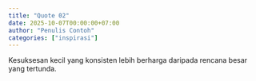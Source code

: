 ```yaml
---
title: "Quote 02"
date: 2025-10-07T00:00:00+07:00
author: "Penulis Contoh"
categories: ["inspirasi"]
---
```


Kesuksesan kecil yang konsisten lebih berharga daripada rencana besar yang tertunda.
